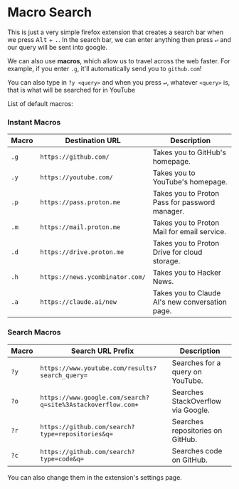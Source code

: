 # Macro Search

This is just a very simple firefox extension that creates a search bar when we press <kbd>Alt</kbd> + <kbd>.</kbd>. In the search bar, we can enter anything then press <kbd>↵</kbd> and our query will be sent into google.

We can also use **macros**, which allow us to travel across the web faster.
For example, if you enter `.g`, it'll automatically send you to `github.com`!

You can also type in `?y <query>` and when you press <kbd>↵</kbd>, whatever `<query>` is, that is what will be searched for in YouTube

List of default macros:

### Instant Macros

| **Macro** | **Destination URL**                                | **Description**                                 |
|-----------|----------------------------------------------------|-------------------------------------------------|
| `.g`      | `https://github.com/`                              | Takes you to GitHub's homepage.                 |
| `.y`      | `https://youtube.com/`                             | Takes you to YouTube's homepage.                |
| `.p`      | `https://pass.proton.me`                           | Takes you to Proton Pass for password manager.  |
| `.m`      | `https://mail.proton.me`                           | Takes you to Proton Mail for email service.     |
| `.d`      | `https://drive.proton.me`                          | Takes you to Proton Drive for cloud storage.    |
| `.h`      | `https://news.ycombinator.com/`                    | Takes you to Hacker News.                       |
| `.a`      | `https://claude.ai/new`                            | Takes you to Claude AI's new conversation page. |

### Search Macros

| **Macro** | **Search URL Prefix**                              | **Description**                                 |
|-----------|----------------------------------------------------|-------------------------------------------------|
| `?y`      | `https://www.youtube.com/results?search_query=`     | Searches for a query on YouTube.                |
| `?o`      | `https://www.google.com/search?q=site%3Astackoverflow.com+` | Searches StackOverflow via Google.             |
| `?r`      | `https://github.com/search?type=repositories&q=`    | Searches repositories on GitHub.                |
| `?c`      | `https://github.com/search?type=code&q=`            | Searches code on GitHub.                        |

You can also change them in the extension's settings page.
